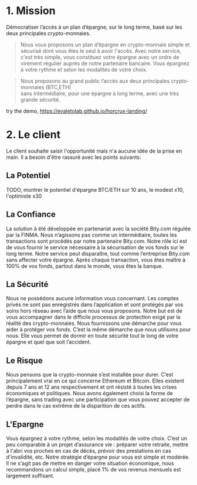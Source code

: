 # 1. Mission
Démocratiser l’accès à un plan d’épargne, sur le long terme, basé sur les deux principales crypto-monnaies.  

>Nous vous proposons un plan d’épargne en crypto-monnaie simple et sécurisé dont vous êtes le seul à avoir l'accès. Avec notre service, c'est très simple, vous constituez votre épargne avec un ordre de virement régulier auprès de notre partenaire bancaire. Vous épargnez à votre rythme et selon les modalités de votre choix.

>Nous proposons au grand public l’accès 
aux deux principales crypto-monnaies (BTC,ETH)  
sans intermédiaire, pour une épargne à long terme, 
avec une très grande sécurité. 

try the demo, https://evaletolab.github.io/horcrux-landing/

# 2. Le client 
Le client souhaite saisir l'opportunité mais n'a aucune idée de la prise en main. Il a besoin d'être rassuré avec les points suivants:

## La Potentiel
TODO, montrer le potentiel d'épargne BTC/ETH  sur 10 ans, le modest x10, l'optimiste x30

## La Confiance
La solution à été développée en partenariat avec la société Bity.com régulée par la FINMA. Nous n’agissons pas comme un intermédiaire, toutes les transactions sont procédés par notre partenaire Bity.com. Notre rôle ici est de vous fournir le service nécessaire à la sécurisation de vos fonds sur le long terme. Notre service peut disparaître, tout comme l’entreprise Bity.com sans affecter votre épargne. Après chaque transaction, vous êtes maître à 100% de vos fonds, partout dans le monde, vous êtes la banque. 
## La Sécurité
Nous ne possédons aucune information vous concernant. Les comptes privés ne sont pas enregistrés dans l’application et sont protégés par vos soins hors réseau avec l’aide que nous vous proposons. Notre but est de vous accompagner dans le difficile processus de protection exigé par la réalité des crypto-monnaies.
Nous fournissons une démarche pour vous aider à protéger vos fonds. C’est la même démarche que nous utilisons pour nous. Elle vous permet de dormir en toute sécurité tout le long de votre épargne et quel que soit l’accident. 
## Le Risque
Nous pensons que la crypto-monnaie s’est installée pour durer. C’est principalement vrai en ce qui concerne Ethereum et Bitcoin. Elles existent depuis 7 ans et 12 ans respectivement et ont résisté à toutes les crises économiques et politiques. Nous avons également choisi la forme de l’épargne, sans trading avec une participation que vous pouvez accepter de perdre dans le cas extrême de la disparition de ces actifs.
## L'Epargne
Vous épargnez à votre rythme, selon les modalités de votre choix. C’est un peu comparable à un projet d’assurance vie : préparer votre retraite, mettre à l'abri vos proches en cas de décès, prévoir des prestations en cas d'invalidité, etc.
Notre stratégie d’épargne pour vous est simple et modérée. Il ne s'agit pas de mettre en danger votre situation économique,  nous recommandons un calcul simple, placé 1% de vos revenus mensuels est largement suffisant. 

